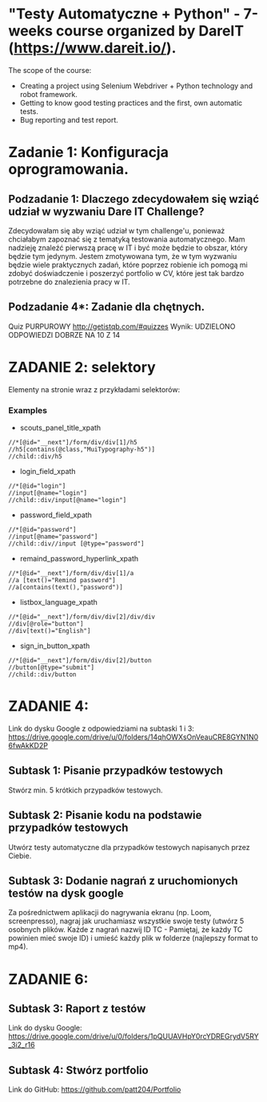 # "Testy Automatyczne + Python" - 7-weeks course organized by DareIT (https://www.dareit.io/). 
The scope of the course: 
* Creating a project using Selenium Webdriver + Python technology and robot framework. 
* Getting to know good testing practices and the first, own automatic tests. 
* Bug reporting and test report.

# Zadanie 1: Konfiguracja oprogramowania.
## Podzadanie 1: Dlaczego zdecydowałem się wziąć udział w wyzwaniu Dare IT Challenge?
Zdecydowałam się aby wziąć udział w tym challenge'u, ponieważ chciałabym zapoznać się z tematyką testowania automatycznego. Mam nadzieję znaleźć pierwszą pracę w IT i być może będzie to obszar, który będzie tym jedynym. Jestem zmotywowana tym, że w tym wyzwaniu będzie wiele praktycznych zadań, które poprzez robienie ich pomogą mi zdobyć doświadczenie i poszerzyć portfolio w CV, które jest tak bardzo potrzebne do znalezienia pracy w IT.

## Podzadanie 4*: Zadanie dla chętnych.
Quiz PURPUROWY http://getistqb.com/#quizzes
Wynik: 
UDZIELONO ODPOWIEDZI DOBRZE NA 10 Z 14

# ZADANIE 2: selektory
Elementy na stronie wraz z przykładami selektorów:

### Examples 

- scouts_panel_title_xpath
```
//*[@id="__next"]/form/div/div[1]/h5
//h5[contains(@class,"MuiTypography-h5")]
//child::div/h5
```
- login_field_xpath
```
//*[@id="login"]
//input[@name="login"]
//child::div/input[@name="login"]
```
- password_field_xpath
```
//*[@id="password"]
//input[@name="password"]
//child::div//input [@type="password"]
```
- remaind_password_hyperlink_xpath
```
//*[@id="__next"]/form/div/div[1]/a
//a [text()="Remind password"]
//a[contains(text(),"password")]
```
- listbox_language_xpath
```
//*[@id="__next"]/form/div/div[2]/div/div
//div[@role="button"]
//div[text()="English"]
```
- sign_in_button_xpath
```
//*[@id="__next"]/form/div/div[2]/button
//button[@type="submit"]
//child::div/button
```

# ZADANIE 4: 
Link do dysku Google z odpowiedziami na subtaski 1 i 3:
https://drive.google.com/drive/u/0/folders/14qhOWXsOnVeauCRE8GYN1N06fwAkKD2P

## Subtask 1: Pisanie przypadków testowych
Stwórz min. 5 krótkich przypadków testowych.

## Subtask 2: Pisanie kodu na podstawie przypadków testowych 
Utwórz testy automatyczne dla przypadków testowych napisanych przez Ciebie.

## Subtask 3: Dodanie nagrań z uruchomionych testów na dysk google
Za pośrednictwem aplikacji do nagrywania ekranu (np. Loom, screenpresso), nagraj jak uruchamiasz wszystkie swoje testy (utwórz 5 osobnych plików. Każde z nagrań nazwij ID TC - Pamiętaj, że każdy TC powinien mieć swoje ID) i umieść każdy plik w folderze (najlepszy format to mp4).

# ZADANIE 6: 

## Subtask 3: Raport z testów
Link do dysku Google: https://drive.google.com/drive/u/0/folders/1pQUUAVHpY0rcYDREGrydV5RY_3i2_r16

## Subtask 4: Stwórz portfolio
Link do GitHub: https://github.com/patt204/Portfolio

